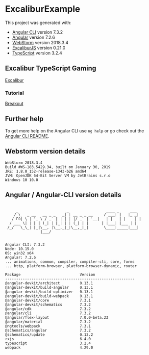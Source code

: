 # ExcaliburExample

This project was generated with:
* [Angular CLI](https://github.com/angular/angular-cli) version 7.3.2
* [Angular](https://angular.io/) version 7.2.6
* [WebStorm](http://www.jetbrains.com/webstorm) version 2018.3.4
* [ExcaliburJS](https://excaliburjs.com) version 0.21.0
* [TypeScript](https://www.typescriptlang.org/) version 3.2.4

## Excalibur TypeScript Gaming 
[Excalibur](https://excaliburjs.com/)

### Tutorial
[Breakout](https://excaliburjs.com/docs/getting-started)

## Further help

To get more help on the Angular CLI use `ng help` or go check out the [Angular CLI README](https://github.com/angular/angular-cli/blob/master/README.md).

## Webstorm version details
```
WebStorm 2018.3.4
Build #WS-183.5429.34, built on January 30, 2019
JRE: 1.8.0_152-release-1343-b26 amd64
JVM: OpenJDK 64-Bit Server VM by JetBrains s.r.o
Windows 10 10.0
```

## Angular / Angular-CLI version details
```

     _                      _                 ____ _     ___
    / \   _ __   __ _ _   _| | __ _ _ __     / ___| |   |_ _|
   / Γû│ \ | '_ \ / _` | | | | |/ _` | '__|   | |   | |    | |
  / ___ \| | | | (_| | |_| | | (_| | |      | |___| |___ | |
 /_/   \_\_| |_|\__, |\__,_|_|\__,_|_|       \____|_____|___|
                |___/
    

Angular CLI: 7.3.2
Node: 10.15.0
OS: win32 x64
Angular: 7.2.6
... animations, common, compiler, compiler-cli, core, forms
... http, platform-browser, platform-browser-dynamic, router

Package                           Version
-----------------------------------------------------------
@angular-devkit/architect         0.13.1
@angular-devkit/build-angular     0.13.1
@angular-devkit/build-optimizer   0.13.1
@angular-devkit/build-webpack     0.13.1
@angular-devkit/core              7.3.1
@angular-devkit/schematics        7.3.2
@angular/cdk                      7.3.2
@angular/cli                      7.3.2
@angular/flex-layout              7.0.0-beta.23
@angular/material                 7.3.2
@ngtools/webpack                  7.3.1
@schematics/angular               7.3.2
@schematics/update                0.13.2
rxjs                              6.4.0
typescript                        3.2.4
webpack                           4.29.0
```
